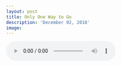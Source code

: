 ```yaml
---
layout: post
title: Only One Way to Go
description: 'December 02, 2018'
image:
---
```


<audio controls preload="metadata">
  <source src="https://docs.google.com/uc?export=open&id=12HphMKzqdwJepx0k1QLMD8tXf2eWrdgr" type="audio/mp3">
Your browser does not support the audio element.
</audio>
